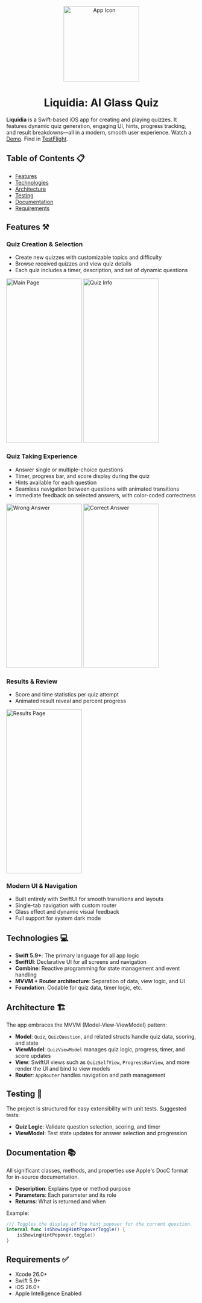 <div align="center">
  <img src="https://github.com/user-attachments/assets/ee577988-b80b-408b-a785-5da768c1130c" alt="App Icon" width="200" height="200">
  <h1>Liquidia: AI Glass Quiz</h1>
</div>

**Liquidia** is a Swift-based iOS app for creating and playing quizzes. It features dynamic quiz generation, engaging UI, hints, progress tracking, and result breakdowns—all in a modern, smooth user experience.
Watch a [Demo](https://drive.google.com/drive/folders/1tFTSSXiGWhrctvX1X1N4dMh4_jPgj-K1?usp=sharing). Find in [TestFlight](https://testflight.apple.com/join/Q9NC7mxU).

## Table of Contents 📋
- [Features](#features)
- [Technologies](#technologies)
- [Architecture](#architecture)
- [Testing](#testing)
- [Documentation](#documentation)
- [Requirements](#requirements)

<h2 id="features">Features ⚒️</h2>

### Quiz Creation & Selection
- Create new quizzes with customizable topics and difficulty
- Browse received quizzes and view quiz details
- Each quiz includes a timer, description, and set of dynamic questions

<img src="https://github.com/user-attachments/assets/ed6ed4c4-5f16-48c6-97d0-0b985996c23e" alt="Main Page" width="200" height="435">
<img src="https://github.com/user-attachments/assets/90664da4-8406-4372-8ffc-fa48f80f4b6f" alt="Quiz Info" width="200" height="435">

### Quiz Taking Experience
- Answer single or multiple-choice questions
- Timer, progress bar, and score display during the quiz
- Hints available for each question
- Seamless navigation between questions with animated transitions
- Immediate feedback on selected answers, with color-coded correctness

<img src="https://github.com/user-attachments/assets/2306ae5e-5f36-4e27-9dc0-ac5f06250e1f" alt="Wrong Answer" width="200" height="435">
<img src="https://github.com/user-attachments/assets/065cb231-85d2-41cb-b6f2-607cd7f4b894" alt="Correct Answer" width="200" height="435">

### Results & Review
- Score and time statistics per quiz attempt
- Animated result reveal and percent progress

<img src="https://github.com/user-attachments/assets/917c8193-d2be-4a50-92f4-3c26fe3a7afa" alt="Results Page" width="200" height="435">

### Modern UI & Navigation
- Built entirely with SwiftUI for smooth transitions and layouts
- Single-tab navigation with custom router
- Glass effect and dynamic visual feedback
- Full support for system dark mode

<h2 id="technologies">Technologies 💻</h2>

- **Swift 5.9+**: The primary language for all app logic
- **SwiftUI**: Declarative UI for all screens and navigation
- **Combine**: Reactive programming for state management and event handling
- **MVVM + Router architecture**: Separation of data, view logic, and UI
- **Foundation**: Codable for quiz data, timer logic, etc.

<h2 id="architecture">Architecture 🏗️</h2>

The app embraces the MVVM (Model-View-ViewModel) pattern:
- **Model**: `Quiz`, `QuizQuestion`, and related structs handle quiz data, scoring, and state
- **ViewModel**: `QuizViewModel` manages quiz logic, progress, timer, and score updates
- **View**: SwiftUI views such as `QuizSelfView`, `ProgressBarView`, and more render the UI and bind to view models
- **Router**: `AppRouter` handles navigation and path management

<h2 id="testing">Testing 🧪</h2>

The project is structured for easy extensibility with unit tests. Suggested tests:
- **Quiz Logic**: Validate question selection, scoring, and timer
- **ViewModel**: Test state updates for answer selection and progression

<h2 id="documentation">Documentation 📚</h2>

All significant classes, methods, and properties use Apple's DocC format for in-source documentation.
- **Description**: Explains type or method purpose
- **Parameters**: Each parameter and its role
- **Returns**: What is returned and when

Example:
```swift
/// Toggles the display of the hint popover for the current question.
internal func isShowingHintPopoverToggle() {
    isShowingHintPopover.toggle()
}
```

<h2 id="requirements">Requirements ✅</h2>

- Xcode 26.0+
- Swift 5.9+
- iOS 26.0+
- Apple Intelligence Enabled
